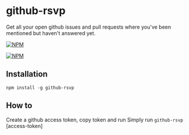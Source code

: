 # github-rsvp

Get all your open github issues and pull requests where you've been mentioned but haven't answered yet.

[![NPM](https://nodei.co/npm/github-rsvp.png?downloads&stars)](https://nodei.co/npm/github-rsvp/)

[![NPM](https://nodei.co/npm-dl/github-rsvp.png)](https://nodei.co/npm/github-rsvp/)

## Installation

```
npm install -g github-rsvp
```

## How to
Create a github access token, copy token and run
Simply run `github-rsvp` [access-token]
